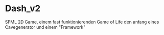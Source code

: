 # Dash_v2
SFML 2D Game,
einem fast funktionierenden Game of Life
den anfang eines Cavegenerator
und einem "Framework"
